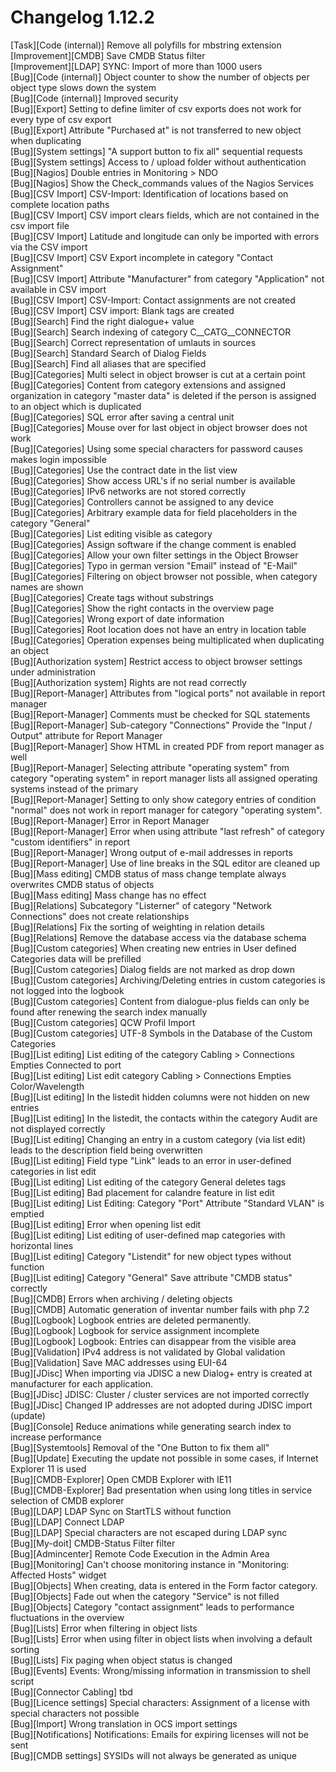 # Changelog 1.12.2

[Task][Code (internal)] Remove all polyfills for mbstring extension  
[Improvement][CMDB] Save CMDB Status filter  
[Improvement][LDAP] SYNC: Import of more than 1000 users  
[Bug][Code (internal)] Object counter to show the number of objects per object type slows down the system  
[Bug][Code (internal)] Improved security  
[Bug][Export] Setting to define limiter of csv exports does not work for every type of csv export  
[Bug][Export] Attribute "Purchased at" is not transferred to new object when duplicating  
[Bug][System settings] "A support button to fix all" sequential requests  
[Bug][System settings] Access to / upload folder without authentication  
[Bug][Nagios] Double entries in Monitoring > NDO  
[Bug][Nagios] Show the Check_commands values of the Nagios Services  
[Bug][CSV Import] CSV-Import: Identification of locations based on complete location paths  
[Bug][CSV Import] CSV import clears fields, which are not contained in the csv import file  
[Bug][CSV Import] Latitude and longitude can only be imported with errors via the CSV import  
[Bug][CSV Import] CSV Export incomplete in category "Contact Assignment"  
[Bug][CSV Import] Attribute "Manufacturer" from category "Application" not available in CSV import  
[Bug][CSV Import] CSV-Import: Contact assignments are not created  
[Bug][CSV Import] CSV import: Blank tags are created  
[Bug][Search] Find the right dialogue+ value  
[Bug][Search] Search indexing of category C__CATG__CONNECTOR  
[Bug][Search] Correct representation of umlauts in sources  
[Bug][Search] Standard Search of Dialog Fields  
[Bug][Search] Find all aliases that are specified  
[Bug][Categories] Multi select in object browser is cut at a certain point  
[Bug][Categories] Content from category extensions and assigned organization in category "master data" is deleted if the person is assigned to an object which is duplicated  
[Bug][Categories] SQL error after saving a central unit  
[Bug][Categories] Mouse over for last object in object browser does not work  
[Bug][Categories] Using some special characters for password causes makes login impossible  
[Bug][Categories] Use the contract date in the list view  
[Bug][Categories] Show access URL's if no serial number is available  
[Bug][Categories] IPv6 networks are not stored correctly  
[Bug][Categories] Controllers cannot be assigned to any device  
[Bug][Categories] Arbitrary example data for field placeholders in the category "General"  
[Bug][Categories] List editing visible as category  
[Bug][Categories] Assign software if the change comment is enabled  
[Bug][Categories] Allow your own filter settings in the Object Browser  
[Bug][Categories] Typo in german version "Email" instead of "E-Mail"  
[Bug][Categories] Filtering on object browser not possible, when category names are shown  
[Bug][Categories] Create tags without substrings  
[Bug][Categories] Show the right contacts in the overview page  
[Bug][Categories] Wrong export of date information  
[Bug][Categories] Root location does not have an entry in location table  
[Bug][Categories] Operation expenses being multiplicated when duplicating an object  
[Bug][Authorization system] Restrict access to object browser settings under administration  
[Bug][Authorization system] Rights are not read correctly  
[Bug][Report-Manager] Attributes from "logical ports" not available in report manager  
[Bug][Report-Manager] Comments must be checked for SQL statements  
[Bug][Report-Manager] Sub-category "Connections" Provide the "Input / Output" attribute for Report Manager  
[Bug][Report-Manager] Show HTML in created PDF from report manager as well  
[Bug][Report-Manager] Selecting attribute "operating system" from category "operating system" in report manager lists all assigned operating systems instead of the primary  
[Bug][Report-Manager] Setting to only show category entries of condition "normal" does not work in report manager for category "operating system".  
[Bug][Report-Manager] Error in Report Manager  
[Bug][Report-Manager] Error when using attribute "last refresh" of category "custom identifiers" in report  
[Bug][Report-Manager] Wrong output of e-mail addresses in reports  
[Bug][Report-Manager] Use of line breaks in the SQL editor are cleaned up  
[Bug][Mass editing] CMDB status of mass change template always overwrites CMDB status of objects  
[Bug][Mass editing] Mass change has no effect  
[Bug][Relations] Subcategory "Listerner" of category "Network Connections" does not create relationships  
[Bug][Relations] Fix the sorting of weighting in relation details  
[Bug][Relations] Remove the database access via the database schema  
[Bug][Custom categories] When creating new entries in User defined Categories data will be prefilled  
[Bug][Custom categories] Dialog fields are not marked as drop down  
[Bug][Custom categories] Archiving/Deleting entries in custom categories is not logged into the logbook  
[Bug][Custom categories] Content from dialogue-plus fields can only be found after renewing the search index manually  
[Bug][Custom categories] QCW Profil Import  
[Bug][Custom categories] UTF-8 Symbols in the Database of the Custom Categories  
[Bug][List editing] List editing of the category Cabling > Connections Empties Connected to port  
[Bug][List editing] List edit category Cabling > Connections Empties Color/Wavelength  
[Bug][List editing] In the listedit hidden columns were not hidden on new entries  
[Bug][List editing] In the listedit, the contacts within the category Audit are not displayed correctly  
[Bug][List editing] Changing an entry in a custom category (via list edit) leads to the description field being overwritten  
[Bug][List editing] Field type "Link" leads to an error in user-defined categories in list edit  
[Bug][List editing] List editing of the category General deletes tags  
[Bug][List editing] Bad placement for calandre feature in list edit  
[Bug][List editing] List Editing: Category "Port" Attribute "Standard VLAN" is emptied  
[Bug][List editing] Error when opening list edit  
[Bug][List editing] List editing of user-defined map categories with horizontal lines  
[Bug][List editing] Category "Listendit" for new object types without function  
[Bug][List editing] Category "General" Save attribute "CMDB status" correctly  
[Bug][CMDB] Errors when archiving / deleting objects  
[Bug][CMDB] Automatic generation of inventar number fails with php 7.2  
[Bug][Logbook] Logbook entries are deleted permanently.  
[Bug][Logbook] Logbook for service assignment incomplete  
[Bug][Logbook] Logbook: Entries can disappear from the visible area  
[Bug][Validation] IPv4 address is not validated by Global validation  
[Bug][Validation] Save MAC addresses using EUI-64  
[Bug][JDisc] When importing via JDISC a new Dialog+ entry is created at manufacturer for each application.  
[Bug][JDisc] JDISC: Cluster / cluster services are not imported correctly  
[Bug][JDisc] Changed IP addresses are not adopted during JDISC import (update)  
[Bug][Console] Reduce animations while generating search index to increase performance  
[Bug][Systemtools] Removal of the "One Button to fix them all"  
[Bug][Update] Executing the update not possible in some cases, if Internet Explorer 11 is used  
[Bug][CMDB-Explorer] Open CMDB Explorer with IE11  
[Bug][CMDB-Explorer] Bad presentation when using long titles in service selection of CMDB explorer  
[Bug][LDAP] LDAP Sync on StartTLS without function  
[Bug][LDAP] Connect LDAP  
[Bug][LDAP] Special characters are not escaped during LDAP sync  
[Bug][My-doit] CMDB-Status Filter filter  
[Bug][Admincenter] Remote Code Execution in the Admin Area  
[Bug][Monitoring] Can't choose monitoring instance in "Monitoring: Affected Hosts" widget  
[Bug][Objects] When creating, data is entered in the Form factor category.  
[Bug][Objects] Fade out when the category "Service" is not filled  
[Bug][Objects] Category "contact assignment" leads to performance fluctuations in the overview  
[Bug][Lists] Error when filtering in object lists  
[Bug][Lists] Error when using filter in object lists when involving a default sorting  
[Bug][Lists] Fix paging when object status is changed  
[Bug][Events] Events: Wrong/missing information in transmission to shell script  
[Bug][Connector Cabling] tbd  
[Bug][Licence settings] Special characters: Assignment of a license with special characters not possible  
[Bug][Import] Wrong translation in OCS import settings  
[Bug][Notifications] Notifications: Emails for expiring licenses will not be sent  
[Bug][CMDB settings] SYSIDs will not always be generated as unique  